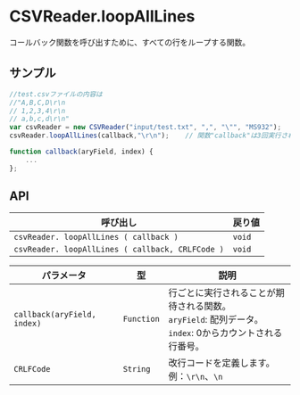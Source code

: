 # CSVReader.loopAllLines

コールバック関数を呼び出すために、すべての行をループする関数。

## サンプル

```javascript
//test.csvファイルの内容は
//"A,B,C,D\r\n
// 1,2,3,4\r\n
// a,b,c,d\r\n"
var csvReader = new CSVReader("input/test.txt", ",", "\"", "MS932");
csvReader.loopAllLines(callback,"\r\n");	// 関数"callback"は3回実行されます

function callback(aryField, index) {
	...
};
```

## API

| 呼び出し | 戻り値 |
|---|---|
| `csvReader. loopAllLines ( callback )` | `void` |
| `csvReader. loopAllLines ( callback, CRLFCode )` | `void` |

| パラメータ | 型 | 説明 |
|---|---|---|
| `callback(aryField, index)` | `Function` | 行ごとに実行されることが期待される関数。<br>`aryField`: 配列データ。<br>`index`: 0からカウントされる行番号。 |
| `CRLFCode` | `String` | 改行コードを定義します。例：`\r\n`、`\n` |